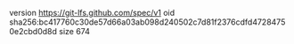 version https://git-lfs.github.com/spec/v1
oid sha256:bc417760c30de57d66a03ab098d240502c7d81f2376cdfd47284750e2cbd0d8d
size 674
